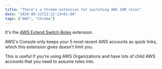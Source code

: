 ```yaml
---
title: "There's a Chrome extension for switching AWS IAM roles"
date: "2020-09-22T22:12:13+01:00"
tags: ["AWS", "Chrome"]
---
```


It's the
[AWS Extend Switch Roles](https://chrome.google.com/webstore/detail/aws-extend-switch-roles/jpmkfafbacpgapdghgdpembnojdlgkdl?hl=en)
extension.

AWS's Console only keeps your 5 most recent AWS accounts as quick links, which
this extension gives doesn't limit you.

This is useful if you're using AWS Organizations and have lots of child AWS
accounts that you need to assume roles into.
